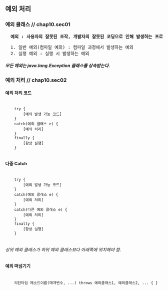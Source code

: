 ## 예외 처리

### 예외 클래스  // chap10.sec01

<pre>
  <b>예외 : 사용자의 잘못된 조작, 개발자의 잘못된 코딩으로 인해 발생하는 프로그램 오류</b>
</pre>

<pre>
  1. 일반 예외(컴파일 예외) : 컴파일 과정에서 발생하는 예외
  2. 실행 예외 : 실행 시 발생하는 예외
</pre>

##### 모든 예외는 java.lang.Exception 클래스를 상속받는다.



### 예외 처리    // chap10.sec02

#### 예외 처리 코드

<pre>
  <code>
    try {
        [예외 발생 가능 코드]
    }
    catch(예외 클래스 e) {
        [예외 처리]
    }
    finally {
        [항상 실행]
    }
  </code>
</pre>


#### 다중 Catch

<pre>
  <code>
    try {
        [예외 발생 가능 코드]
    }
    catch(예외 클래스 e) {
        [예외 처리]
    }
    catch(다른 예외 클래스 e) {
        [예외 처리]
    }
    finally {
        [항상 실행]
    }
  </code>
</pre>
###### 상위 예외 클래스가 하위 예외 클래스보다 아래쪽에 위치해야 함.


#### 예외 떠넘기기
<pre>
  <code>
    리턴타입 메소드이름(매개변수, ...) throws 예외클래스1, 예외클래스2, ... { }
  </code>
</pre>
